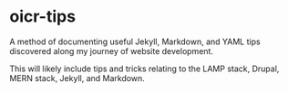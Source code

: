 # oicr-tips
A method of documenting useful Jekyll, Markdown, and YAML tips discovered along my journey of website development.

This will likely include tips and tricks relating to the LAMP stack, Drupal, MERN stack, Jekyll, and Markdown.
